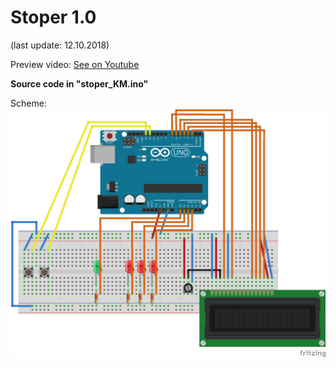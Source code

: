 # Stoper 1.0

(last update: 12.10.2018)

Preview video: [See on Youtube](https://www.youtube.com/watch?v=9ZXXsBcfOPM)

<b>Source code in "stoper_KM.ino"</b>

Scheme:
![Scheme error](https://github.com/Kacper1263/arduino/blob/master/stoper/Stoper_1.0/stoper_KM_bb.png)


